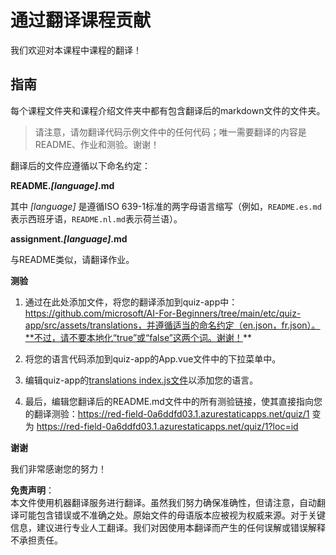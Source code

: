 # 通过翻译课程贡献

我们欢迎对本课程中课程的翻译！

## 指南

每个课程文件夹和课程介绍文件夹中都有包含翻译后的markdown文件的文件夹。

> 请注意，请勿翻译代码示例文件中的任何代码；唯一需要翻译的内容是README、作业和测验。谢谢！

翻译后的文件应遵循以下命名约定：

**README._[language]_.md**

其中 _[language]_ 是遵循ISO 639-1标准的两字母语言缩写（例如，`README.es.md`表示西班牙语，`README.nl.md`表示荷兰语）。

**assignment._[language]_.md**

与README类似，请翻译作业。

**测验**

1. 通过在此处添加文件，将您的翻译添加到quiz-app中：https://github.com/microsoft/AI-For-Beginners/tree/main/etc/quiz-app/src/assets/translations，并遵循适当的命名约定（en.json，fr.json）。**不过，请不要本地化“true”或“false”这两个词。谢谢！**

2. 将您的语言代码添加到quiz-app的App.vue文件中的下拉菜单中。

3. 编辑quiz-app的[translations index.js文件](https://github.com/microsoft/AI-For-Beginners/blob/main/etc/quiz-app/src/assets/translations/index.js)以添加您的语言。

4. 最后，编辑您翻译后的README.md文件中的所有测验链接，使其直接指向您的翻译测验：https://red-field-0a6ddfd03.1.azurestaticapps.net/quiz/1 变为 https://red-field-0a6ddfd03.1.azurestaticapps.net/quiz/1?loc=id

**谢谢**

我们非常感谢您的努力！

**免责声明**：  
本文件使用机器翻译服务进行翻译。虽然我们努力确保准确性，但请注意，自动翻译可能包含错误或不准确之处。原始文件的母语版本应被视为权威来源。对于关键信息，建议进行专业人工翻译。我们对因使用本翻译而产生的任何误解或错误解释不承担责任。